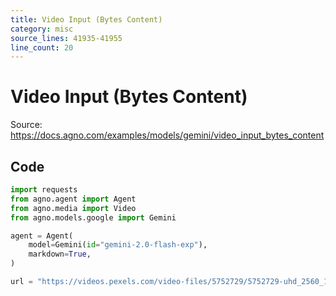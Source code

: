```yaml
---
title: Video Input (Bytes Content)
category: misc
source_lines: 41935-41955
line_count: 20
---
```


# Video Input (Bytes Content)
Source: https://docs.agno.com/examples/models/gemini/video_input_bytes_content



## Code

```python cookbook/models/google/gemini/video_input_bytes_content.py
import requests
from agno.agent import Agent
from agno.media import Video
from agno.models.google import Gemini

agent = Agent(
    model=Gemini(id="gemini-2.0-flash-exp"),
    markdown=True,
)

url = "https://videos.pexels.com/video-files/5752729/5752729-uhd_2560_1440_30fps.mp4"

